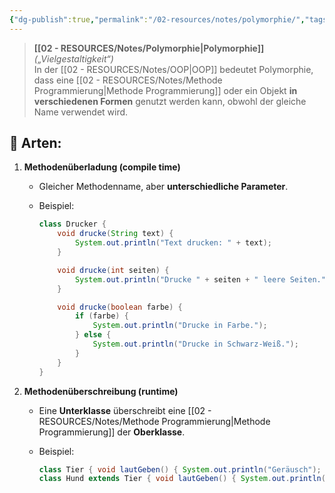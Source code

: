 ```yaml
---
{"dg-publish":true,"permalink":"/02-resources/notes/polymorphie/","tags":["GFN/prüfungsrelevant/AP1/vorbereitung","code/java"],"noteIcon":"","updated":"2025-05-05T15:24:17.000+02:00"}
---
```


> **[[02 - RESOURCES/Notes/Polymorphie\|Polymorphie]]** _(„Vielgestaltigkeit“)_  
> In der [[02 - RESOURCES/Notes/OOP\|OOP]] bedeutet Polymorphie, dass eine [[02 - RESOURCES/Notes/Methode Programmierung\|Methode Programmierung]] oder ein Objekt **in verschiedenen Formen** genutzt werden kann, obwohl der gleiche Name verwendet wird.

## 📌 Arten:

1. **Methodenüberladung (compile time)**
    
    - Gleicher Methodenname, aber **unterschiedliche Parameter**.
    - Beispiel:
        
        ```java
		class Drucker {
		    void drucke(String text) {
		        System.out.println("Text drucken: " + text);
		    }
		
		    void drucke(int seiten) {
		        System.out.println("Drucke " + seiten + " leere Seiten.");
		    }
		
		    void drucke(boolean farbe) {
		        if (farbe) {
		            System.out.println("Drucke in Farbe.");
		        } else {
		            System.out.println("Drucke in Schwarz-Weiß.");
		        }
		    }
		}
        ```
    
2. **Methodenüberschreibung (runtime)**
    
    - Eine **Unterklasse** überschreibt eine [[02 - RESOURCES/Notes/Methode Programmierung\|Methode Programmierung]] der **Oberklasse**.
    - Beispiel:
        
        ```java
        class Tier { void lautGeben() { System.out.println("Geräusch"); } }  
        class Hund extends Tier { void lautGeben() { System.out.println("Wuff"); } }
        ```

